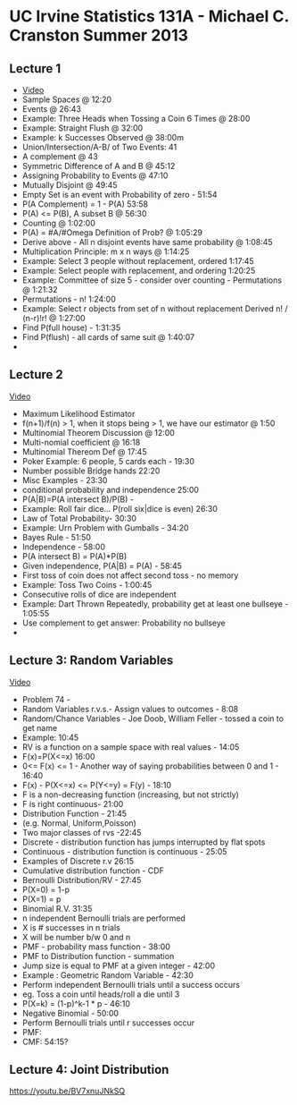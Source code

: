 # UC Irvine Statistics 131A - Michael C. Cranston Summer 2013

## Lecture 1
-  [Video](https://youtu.be/GyN4FotAEt8)
- Sample Spaces @ 12:20
- Events @ 26:43
 - Example: Three Heads when Tossing a Coin 6 Times @  28:00
- Example: Straight Flush @ 32:00
- Example: k Successes Observed @ 38:00m
- Union/Intersection/A-B/ of Two Events: 41
- A complement @ 43
- Symmetric Difference of A and B @ 45:12
- Assigning Probability to Events @ 47:10
- Mutually Disjoint @ 49:45
- Empty Set is an event with Probability of zero - 51:54
- P(A Complement) = 1 - P(A) 53:58
- P(A) <= P(B), A subset B @ 56:30
 - Counting @  1:02:00
- P(A) = #A/#Omega Definition of Prob? @ 1:05:29 
- Derive above - All n disjoint events have same probability @ 1:08:45
- Multiplication Principle: m x n ways @ 1:14:25
- Example: Select 3 people without replacement, ordered 1:17:45
- Example: Select people with replacement, and ordering 1:20:25 
- Example: Committee of size 5 - consider over counting - Permutations @ 1:21:32
- Permutations - n! 1:24:00
- Example: Select r objects from set of n without replacement Derived n! / (n-r)!r! @ 1:27:00
- Find P(full house) - 1:31:35
- Find P(flush) - all cards of same suit @ 1:40:07
- 

## Lecture 2
[Video](https://youtu.be/zboOPK98aGk)
- Maximum Likelihood Estimator
- f(n+1)/f(n) > 1, when it stops being > 1, we have our estimator @ 1:50
- Multinomial Theorem Discussion @ 12:00
- Multi-nomial coefficient @ 16:18
- Multinomial Thereom Def @ 17:45
- Poker Example: 6 people, 5 cards each - 19:30
- Number possible Bridge hands 22:20 
- Misc Examples - 23:30
- conditional probability and independence 25:00
- P(A|B)=P(A intersect B)/P(B) - 
- Example: Roll fair dice... P(roll six|dice is even) 26:30
- Law of Total Probability- 30:30 
- Example: Urn Problem with Gumballs - 34:20
- Bayes Rule - 51:50
- Independence - 58:00
- P(A intersect B) = P(A)*P(B)
- Given independence, P(A|B) = P(A) - 58:45
- First toss of coin does not affect second toss - no memory 
- Example: Toss Two Coins - 1:00:45
- Consecutive rolls of dice are independent
- Example: Dart Thrown Repeatedly, probability get at least one bullseye - 1:05:55
- Use complement to get answer: Probability no bullseye 
- 
## Lecture 3: Random Variables 
[Video](https://youtu.be/Pj5n3FLE0wM)
- Problem 74 - 
- Random Variables r.v.s.- Assign values to outcomes - 8:08
- Random/Chance Variables - Joe Doob, William Feller - tossed a coin to get name
- Example: 10:45
- RV is a function on a sample space with real values - 14:05
- F(x)=P(X<=x) 16:00
- 0<= F(x) <= 1 - Another way of saying probabilities between 0 and 1 - 16:40
- F(x) - P(X<=x) <= P(Y<=y) = F(y) - 18:10
- F is a non-decreasing function (increasing, but not strictly)
- F is right continuous- 21:00
- Distribution Function - 21:45
- (e.g. Normal, Uniform,Poisson)
- Two major classes of rvs -22:45
- Discrete - distribution function has jumps interrupted by flat spots
- Continuous - distribution function is continuous - 25:05
- Examples of Discrete r.v 26:15
- Cumulative distribution function - CDF
- Bernoulli Distribution/RV - 27:45
- P(X=0) = 1-p
- P(X=1) = p
- Binomial R.V. 31:35
- n independent Bernoulli trials are performed 
- X is # successes in n trials
- X will be number b/w 0 and n
- PMF - probability mass function - 38:00
- PMF to Distribution function - summation 
- Jump size is equal to PMF at a given integer - 42:00
- Example : Geometric Random Variable - 42:30
- Perform independent Bernoulli trials until a success occurs
- eg. Toss a coin until heads/roll a die until 3
- P(X=k) = (1-p)^k-1 * p - 46:10
- Negative Binomial - 50:00
- Perform Bernoulli trials until r successes occur 
- PMF: 
- CMF: 54:15?

## Lecture 4: Joint Distribution

https://youtu.be/BV7xnuJNkSQ



